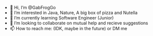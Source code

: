 - 👋 Hi, I’m @GabFrogGo
- 👀 I’m interested in Java, Nature, A big box of pizza and Nutella
- 🌱 I’m currently learning Software Engineer (Junior)
- 💞️ I’m looking to collaborate on mutual help and recieve suggestions
- 📫 How to reach me: (IDK, maybe in the future) or DM me

<!---
GabFrogGo/GabFrogGo is a ✨ special ✨ repository because its `README.md` (this file) appears on your GitHub profile.
You can click the Preview link to take a look at your changes.
--->
